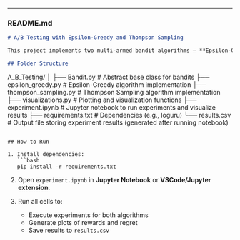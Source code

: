 
---

### README.md

```markdown
# A/B Testing with Epsilon-Greedy and Thompson Sampling

This project implements two multi-armed bandit algorithms — **Epsilon-Greedy** and **Thompson Sampling** — to simulate an A/B testing scenario with four advertisement options. The goal is to compare how both algorithms learn over time and optimize cumulative rewards.

## Folder Structure

```

A_B_Testing/
│
├── Bandit.py               # Abstract base class for bandits
├── epsilon_greedy.py       # Epsilon-Greedy algorithm implementation
├── thompson_sampling.py    # Thompson Sampling algorithm implementation
├── visualizations.py       # Plotting and visualization functions
├── experiment.ipynb        # Jupyter notebook to run experiments and visualize results
├── requirements.txt        # Dependencies (e.g., loguru)
└── results.csv             # Output file storing experiment results (generated after running notebook)

````

## How to Run

1. Install dependencies:  
   ```bash
   pip install -r requirements.txt
````

2. Open `experiment.ipynb` in **Jupyter Notebook** or **VSCode/Jupyter extension**.
3. Run all cells to:

   * Execute experiments for both algorithms
   * Generate plots of rewards and regret
   * Save results to `results.csv`
```

